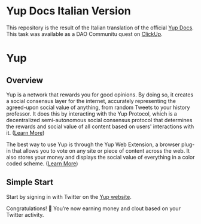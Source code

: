 # Yup Docs Italian Version
This repository is the result of the Italian translation of the official [Yup Docs](https://github.com/Yup-io/yup_docs). This task was available as a DAO Communitu quest on [ClickUp](https://app.clickup.com/).

# Yup

## Overview
Yup is a network that rewards you for good opinions. By doing so, it creates a social consensus layer for the internet, accurately representing the agreed-upon social value of anything, from random Tweets to your history professor. It does this by interacting with the Yup Protocol, which is a decentralized semi-autonomous social consensus protocol that determines the rewards and social value of all content based on users' interactions with it. \([Learn More](https://github.com/Yup-io/yup_docs/tree/24938ac610bbd465109806ec69fb9e97054f2399/protocol.md)\)

The best way to use Yup is through the Yup Web Extension, a browser plug-in that allows you to vote on any site or piece of content across the web. It also stores your money and displays the social value of everything in a color coded scheme. \([Learn More](https://github.com/Yup-io/yup_docs/tree/24938ac610bbd465109806ec69fb9e97054f2399/ext.md)\)

## Simple Start
Start by signing in with Twitter on the [Yup website](https://yup.io).

Congratulations! 🎉 You’re now earning money and clout based on your Twitter activity.

